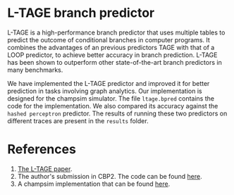 # L-TAGE branch predictor
L-TAGE is a high-performance branch predictor that uses multiple tables to predict the outcome of conditional branches in computer programs. It combines the advantages of an previous predictors TAGE with that of a LOOP predictor, to achieve better accuracy in branch prediction. L-TAGE has been shown to outperform other state-of-the-art branch predictors in many benchmarks.

We have implemented the L-TAGE predictor and improved it for better prediction in tasks involving graph analytics. Our implementation is designed for the champsim simulator. The file `ltage.bpred` contains the code for the implementation. We also compared its accuracy against the `hashed perceptron` predictor. The results of running these two predictors on different traces are present in the `results` folder.

# References
1. [The L-TAGE paper](https://www.irisa.fr/caps/people/seznec/L-TAGE.pdf).
2. The author's submission in CBP2. The code can be found [here](https://team.inria.fr/pacap/members/andre-seznec/branch-prediction-research/).
3. A champsim implementation that can be found [here](https://github.com/KanPard005/RISCY_V_TAGE/blob/master/branch/ltage.bpred).
